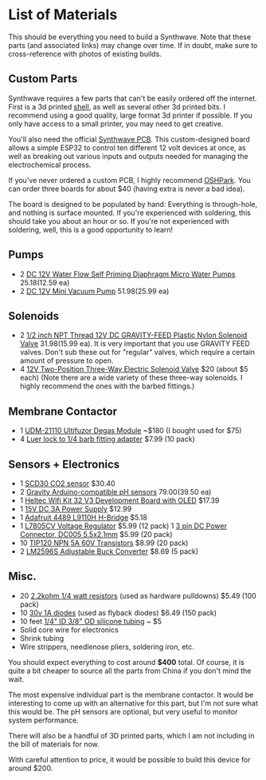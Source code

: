 # List of Materials

This should be everything you need to build a Synthwave. Note that these parts (and associated links) may change over
time. If in doubt, make sure to cross-reference with photos of existing builds.

## Custom Parts

Synthwave requires a few parts that can't be easily ordered off the internet. First is a 3d printed [shell](/models), as
well as several other 3d printed bits. I recommend using a good quality, large format 3d printer if possible. If you
only have access to a small printer, you may need to get creative.

You'll also need the official [Synthwave PCB](/pcb). This custom-designed board allows a simple ESP32 to control ten
different 12 volt devices at once, as well as breaking out various inputs and outputs needed for managing the
electrochemical process.

If you've never ordered a custom PCB, I highly recommend [OSHPark](https://oshpark.com/). You can order three boards for
about $40 (having extra is never a bad idea).

The board is designed to be populated by hand: Everything is through-hole, and nothing is surface mounted. If you're
experienced with soldering, this should take you about an hour or so. If you're not experienced with soldering, well,
this is a good opportunity to learn!

## Pumps

-   2 [DC 12V Water Flow Self Priming Diaphragm Micro Water Pumps](https://www.amazon.com/gp/product/B09NQZHBQ2) $25.18
    ($12.59 ea)
-   2
    [DC 12V Mini Vacuum Pump](https://www.amazon.com/gp/product/B071GL3XXQ/ref=ppx_yo_dt_b_search_asin_title?ie=UTF8&psc=1)
    $51.98 ($25.99 ea)

## Solenoids

-   2 [1/2 inch NPT Thread 12V DC GRAVITY-FEED Plastic Nylon Solenoid Valve](https://www.ebay.com/itm/290763981675)
    $31.98 ($15.99 ea). It is very important that you use GRAVITY FEED valves. Don't sub these out for "regular" valves,
    which require a certain amount of pressure to open.
-   4 [12V Two-Position Three-Way Electric Solenoid Valve](https://www.aliexpress.us/item/3256804915255792.html) $20
    (about $5 each) (Note there are a wide variety of these three-way solenoids. I highly recommend the ones with the
    barbed fittings.)

## Membrane Contactor

-   1 [UDM-21110 Ultifuzor Degas Module](https://www.ebay.com/itm/115469063200) ~$180 (I bought used for $75)
-   4 [Luer lock to 1/4 barb fitting adapter](https://www.amazon.com/gp/product/B0BB649WM2/) $7.99 (10 pack)

## Sensors + Electronics

-   1 [SCD30 CO2 sensor](https://www.amazon.com/extralife-Quality-Sensors-Module-Measurements/dp/B0BBGSQTYJ) $30.40
-   2 [Gravity Arduino-compatible pH sensors](https://www.dfrobot.com/product-1782.html) $79.00 ($39.50 ea)
-   1
    [Heltec Wifi Kit 32 V3 Development Board with OLED](https://www.amazon.com/HiLetgo-Display-Bluetooth-Internet-Development/dp/B07DKD79Y9)
    $17.39
-   1 [15V DC 3A Power Supply](https://www.amazon.com/Adapter-Switching-Converter-100V-240V-Positive/dp/B08CZD4HWG)
    $12.99
-   1 [Adafruit 4489 L9110H H-Bridge](https://www.amazon.com/gp/product/B085KYNY3H/) $5.18
-   1 [L7805CV Voltage Regulator](https://www.amazon.com/dp/B0C5M51R2Z) $5.99 (12 pack) 1
    [3 pin DC Power Connector, DC005 5.5x2.1mm](https://www.amazon.com/dp/B081DYQSC9) $5.99 (20 pack)
-   10 [TIP120 NPN 5A 60V Transistors](https://www.amazon.com/gp/product/B08BFYYK7D/ref=ppx_yo_dt_b_search_asin_title)
    $8.99 (20 pack)
-   2
    [LM2596S Adjustable Buck Converter](https://www.amazon.com/DiGiYes-Converter-Efficiency-Regulator-Adjustable/dp/B0BPSFVDY4)
    $8.69 (5 pack)

## Misc.

-   20 [2.2kohm 1/4 watt resistors](https://www.amazon.com/dp/B08QRPRVMJ) (used as hardware pulldowns) $5.49 (100 pack)
-   10 [30v 1A diodes](https://www.amazon.com/ALLECIN-1N5818-Schottky-Rectifier-Switching/dp/B0CKSHS9CM) (used as
    flyback diodes) $6.49 (150 pack)
-   10 feet [1/4" ID 3/8" OD silicone tubing](https://www.amazon.com/dp/B07W918CBP) ~ $5
-   Solid core wire for electronics
-   Shrink tubing
-   Wire strippers, needlenose pliers, soldering iron, etc.

You should expect everything to cost around **$400** total. Of course, it is quite a bit cheaper to source all the parts
from China if you don't mind the wait.

The most expensive individual part is the membrane contactor. It would be interesting to come up with an alternative for
this part, but I'm not sure what this would be. The pH sensors are optional, but very useful to monitor system
performance.

There will also be a handful of 3D printed parts, which I am not including in the bill of materials for now.

With careful attention to price, it would be possible to build this device for around $200.
